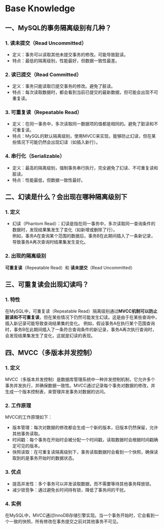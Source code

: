 # Base Knowledge
## 一、MySQL的事务隔离级别有几种？
### 1. 读未提交（Read Uncommitted）
* 定义：事务可以读取其他未提交事务的修改。可能导致脏读。
* 特点：最低的隔离级别，性能最好，但数据一致性最差。

### 2. 读已提交（Read Committed）
* 定义：事务只能读取已提交事务的修改。避免了脏读。
* 特点：每次读取数据时，都会看到当前已提交的最新数据，但可能会出现不可重复读。

### 3. 可重复读（Repeatable Read）
* 定义：在同一事务中，多次读取同一数据项的值都是相同的。避免了脏读和不可重复读。
* 特点：MySQL的默认隔离级别，使用MVCC来实现，能够防止幻读，但在某些情况下可能仍然会出现幻读（如插入新行）。

### 4. 串行化（Serializable）
* 定义：最高的隔离级别，强制事务串行执行，完全避免了幻读、不可重复读和脏读。
* 特点：性能最低，但数据一致性最好。

## 二、幻读是什么？会出现在哪种隔离级别下
### 1. 定义
* 幻读（Phantom Read）：幻读是指在同一事务中，多次读取同一查询条件的数据时，发现结果集发生了变化（如新增或删除了行）。<br>
例如，事务A在查询某个范围的数据后，事务B在此期间插入了一条新记录，导致事务A再次查询时结果集发生变化。
### 2. 出现的隔离级别
**可重复读**（Repeatable Read）和 **读未提交**（Read Uncommitted）

## 三、可重复读会出现幻读吗？
### 1. 特性
在MySQL中，可重复读（Repeatable Read）隔离级别通过**MVCC机制可以防止脏读和不可重复读**，但在某些情况下仍然可能发生幻读。这是由于在某些查询中，插入新记录可能导致查询结果集的变化。
例如，假设事务A在执行某个范围查询时，事务B在此期间插入了一条符合查询条件的新记录，事务A再次执行查询时，会发现结果集发生了变化，这就是幻读的表现。

## 四、MVCC（多版本并发控制）
### 1. 定义
MVCC（多版本并发控制）是数据库管理系统中一种并发控制机制，它允许多个事务并发执行，并确保数据一致性。MVCC通过记录每个事务对数据的修改，并生成一个版本控制表，来管理并发事务对数据的访问。
### 2. 工作原理
MVCC的工作原理如下：
* 版本管理：每次对数据的修改都会生成一个新的版本，旧版本仍然保留，允许其他事务读取。
* 时间戳：每个事务在开始时会被分配一个时间戳，读取数据时会根据时间戳确定可见的版本。
* 快照读取：在可重复读隔离级别下，事务读取数据时会看到一个快照，确保读取到的是事务开始时的数据状态。
### 3. 优点
* 提高并发性：多个事务可以并发读取数据，而不需要等待其他事务释放锁。
* 减少锁竞争：通过避免长时间持有锁，降低了事务间的干扰。
### 4. 实例
在MySQL中，MVCC通过InnoDB存储引擎实现。当一个事务开始时，它会看到一个一致的快照，所有修改在事务提交之前对其他事务不可见。